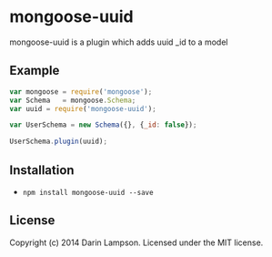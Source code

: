 mongoose-uuid
=============

mongoose-uuid is a plugin which adds uuid _id to a model

## Example

```javascript
var mongoose = require('mongoose');
var Schema   = mongoose.Schema;
var uuid = require('mongoose-uuid');

var UserSchema = new Schema({}, {_id: false});

UserSchema.plugin(uuid);

```

## Installation
* `npm install mongoose-uuid --save`

## License
Copyright (c) 2014 Darin Lampson. Licensed under the MIT license.